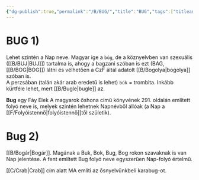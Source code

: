 ```yaml
---
{"dg-publish":true,"permalink":"/B/BUG/","title":"BUG","tags":["titleandheadingonedontmatch","multipleentries","stitched"],"created":"2023-12-09T05:47","updated":"2023-12-09T05:47"}
---
```



# BUG 1)

Lehet szintén a Nap neve. Magyar ige a `búg`, de a köznyelvben van szexuális ([[B/BUJ\|BUJ]]) tartalma is, ahogy a bagzani szóban is ezt (BAG, [[B/BOG\|BOG]]) látni és vélhetően a CzF által adatolt [[B/Bogolya\|bogolya]] szóban is.  
A perzsában (talán akár arab eredetű is lehet) `búk` = trombita. Inkább kürtféle lehet, mert [[B/Bugle\|bugle]] az.  

**Bug** egy Fáy Elek A magyarok őshona című könyvének 291. oldalán említett folyó neve is, melyek szintén lehetnek Napnévből állóak (a Nap a [[F/Folyóistennő\|folyóistennő]]től születik).  

# Bug 2)

[[B/Bogár\|Bogár]]. Magának a Buk, Bok, Bug, Bog rokon szavaknak is van Nap jelentése. A fent említett Bug folyó neve egyszerűen Nap-folyó értelmű.  

[[C/Crab\|Crab]] cím alatt MA említi az ősnyelvünkbeli karabug-ot.  